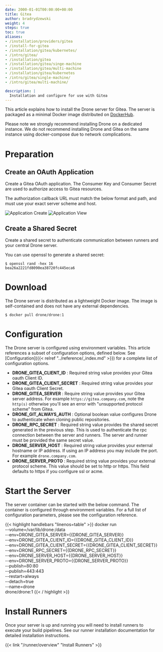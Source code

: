 ```yaml
---
date: 2000-01-01T00:00:00+00:00
title: Gitea
author: bradrydzewski
weight: 4
steps: true
toc: true
aliases:
- /installation/providers/gitea
- /install-for-gitea
- /installation/gitea/kubernetes/
- /intro/gitea/
- /installation/gitea
- /installation/gitea/singe-machine
- /installation/gitea/multi-machine
- /installation/gitea/kubernetes
- /intro/gitea/single-machine/
- /intro/gitea/multi-machine/

description: |
  Installation and configure for use with Gitea
---
```


This article explains how to install the Drone server for Gitea. The server is packaged as a minimal Docker image distributed on [DockerHub](https://hub.docker.com/r/drone/drone).

<div class="alert alert-danger">
Please note we strongly recommend installing Drone on a dedicated instance. We do not recommend installing Drone and Gitea on the same instance using docker-compose due to network complications.
</div>

# Preparation

## Create an OAuth Application

Create a Gitea OAuth application. The Consumer Key and Consumer Secret are used to authorize access to Gitea resources.

<div class="alert alert-warn">
The authorization callback URL must match the below format and path, and must use your exact server scheme and host.
</div>

![Application Create](/screenshots/gitea_application_create.png)
![Application View](/screenshots/gitea_application_created.png)

## Create a Shared Secret
Create a shared secret to authenticate communication between runners and your central Drone server.

You can use openssl to generate a shared secret:

```
$ openssl rand -hex 16
bea26a2221fd8090ea38720fc445eca6
```

# Download

The Drone server is distributed as a lightweight Docker image. The image is self-contained and does not have any external dependencies.

```
$ docker pull drone/drone:1
```

# Configuration

The Drone server is configured using environment variables. This article references a subset of configuration options, defined below. See [Configuration]({{< relref "../reference/_index.md" >}}) for a complete list of configuration options.

* __DRONE_GITEA_CLIENT_ID__
  : Required string value provides your Gitea oauth Client ID.
* __DRONE_GITEA_CLIENT_SECRET__
  : Required string value provides your Gitea oauth Client Secret.
* __DRONE_GITEA_SERVER__
  : Require string value provides your Gitea server address. For example `https://gitea.company.com`, note the `http(s)` otherwise you'll see an error with "unsupported protocol scheme" from Gitea.
* __DRONE_GIT_ALWAYS_AUTH__
  : Optional boolean value configures Drone to authenticate when cloning public repositories.
* __DRONE_RPC_SECRET__
  : Required string value provides the shared secret generated in the previous step. This is used to authenticate the rpc connection between the server and runners. The server and runner must be provided the same secret value.
* __DRONE_SERVER_HOST__
  : Required string value provides your external hostname or IP address. If using an IP address you may include the port. For example `drone.company.com`.
* __DRONE_SERVER_PROTO__
  : Required string value provides your external protocol scheme. This value should be set to http or https. This field defaults to https if you configure ssl or acme.

# Start the Server

The server container can be started with the below command. The container is configured through environment variables. For a full list of configuration parameters, please see the configuration reference.

{{< highlight handlebars "linenos=table" >}}
docker run \
  --volume=/var/lib/drone:/data \
  --env=DRONE_GITEA_SERVER={{DRONE_GITEA_SERVER}} \
  --env=DRONE_GITEA_CLIENT_ID={{DRONE_GITEA_CLIENT_ID}} \
  --env=DRONE_GITEA_CLIENT_SECRET={{DRONE_GITEA_CLIENT_SECRET}} \
  --env=DRONE_RPC_SECRET={{DRONE_RPC_SECRET}} \
  --env=DRONE_SERVER_HOST={{DRONE_SERVER_HOST}} \
  --env=DRONE_SERVER_PROTO={{DRONE_SERVER_PROTO}} \
  --publish=80:80 \
  --publish=443:443 \
  --restart=always \
  --detach=true \
  --name=drone \
  drone/drone:1
{{< / highlight >}}

# Install Runners

Once your server is up and running you will need to install runners to execute your build pipelines. See our runner installation documentation for detailed installation instructions. 

{{< link "/runner/overview" "Install Runners" >}}

